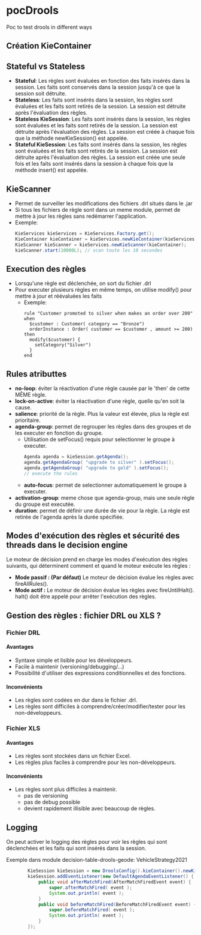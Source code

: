 # pocDrools
Poc to test drools in different ways

## Création KieContainer 



## Stateful vs Stateless
- **Stateful**: Les règles sont évaluées en fonction des faits insérés dans la session. Les faits sont conservés dans la session jusqu'à ce que la session soit détruite.
- **Stateless**: Les faits sont insérés dans la session, les règles sont évaluées et les faits sont retirés de la session. La session est détruite après l'évaluation des règles.
- **Stateless KieSession**: Les faits sont insérés dans la session, les règles sont évaluées et les faits sont retirés de la session. La session est détruite après l'évaluation des règles. La session est créée à chaque fois que la méthode newKieSession() est appelée.
- **Stateful KieSession**: Les faits sont insérés dans la session, les règles sont évaluées et les faits sont retirés de la session. La session est détruite après l'évaluation des règles. La session est créée une seule fois et les faits sont insérés dans la session à chaque fois que la méthode insert() est appelée.

## KieScanner
- Permet de surveiller les modifications des fichiers .drl situés dans le .jar
- Si tous les fichiers de règle sont dans un meme module, permet de mettre à jour les règles sans redémarrer l'application.
- Exemple:
  ```java
  KieServices kieServices = KieServices.Factory.get();
  KieContainer kieContainer = kieServices.newKieContainer(kieServices.newReleaseId("com.sample", "myartifact", "LATEST"));
  KieScanner kieScanner = kieServices.newKieScanner(kieContainer);
  kieScanner.start(10000L); // scan toute les 10 secondes
    ```

## Execution des règles
- Lorsqu'une règle est déclenchée, on sort du fichier .drl
- Pour executer plusieurs règles en même temps, on utilise modify() pour mettre à jour et réévaluées les faits
    - Exemple:
      ```drools
      rule "Customer promoted to silver when makes an order over 200"
      when
        $customer : Customer( category == "Bronze")
        orderInstance : Order( customer == $customer , amount >= 200)
      then
        modify($customer) {
          setCategory("Silver")
        }
      end
      ```

## Rules atributtes
- **no-loop**: éviter la réactivation d'une règle causée par le 'then' de cette MÊME règle.
- **lock-on-active**: éviter la réactivation d'une règle, quelle qu'en soit la cause.
- **salience**: priorité de la règle. Plus la valeur est élevée, plus la règle est prioritaire.
- **agenda-group**: permet de regrouper les règles dans des groupes et de les executer en fonction du groupe.
    - Utilisation de setFocus() requis pour selectionner le groupe à executer.
      ```java
      Agenda agenda = kieSession.getAgenda();
      agenda.getAgendaGroup( "upgrade to silver" ).setFocus();
      agenda.getAgendaGroup( "upgrade to gold" ).setFocus();
      // execute the rules
      ```
    - **auto-focus**: permet de selectionner automatiquement le groupe à executer.
- **activation-group**: meme chose que agenda-group, mais une seule règle du groupe est executée.
- **duration**: permet de définir une durée de vie pour la règle. La règle est retirée de l'agenda après la durée spécifiée.

## Modes d'exécution des règles et sécurité des threads dans le decision engine
Le moteur de décision prend en charge les modes d'exécution des règles suivants, qui déterminent comment et quand le moteur exécute les règles :

- **Mode passif : (Par défaut)** Le moteur de décision évalue les règles avec fireAllRules().
- **Mode actif :** Le moteur de décision évalue les règles avec fireUntilHalt(). halt() doit être appelé pour arrêter l'exécution des règles.

## Gestion des règles : fichier DRL ou XLS ?

### Fichier DRL

#### Avantages
- Syntaxe simple et lisible pour les développeurs.
- Facile à maintenir (versioning/debugging/...)
- Possibilité d'utiliser des expressions conditionnelles et des fonctions.

#### Inconvénients
- Les règles sont codées en dur dans le fichier .drl.
- Les règles sont difficiles à comprendre/créer/modifier/tester pour les non-développeurs.

### Fichier XLS

#### Avantages
- Les règles sont stockées dans un fichier Excel.
- Les règles plus faciles à comprendre pour les non-développeurs.

#### Inconvénients
- Les règles sont plus difficiles à maintenir.
  - pas de versioning
  - pas de debug possible
  - devient rapidement illisible avec beaucoup de règles.

## Logging

On peut activer le logging des règles pour voir les règles qui sont déclenchées et les faits qui sont insérés dans la session.

Exemple dans module decision-table-drools-geode: VehicleStrategy2021
```java
        KieSession kieSession = new DroolsConfig().kieContainer().newKieSession();
        kieSession.addEventListener(new DefaultAgendaEventListener() {
            public void afterMatchFired(AfterMatchFiredEvent event) {
                super.afterMatchFired( event );
                System.out.println( event );
            }
            public void beforeMatchFired(BeforeMatchFiredEvent event) {
                super.beforeMatchFired( event );
                System.out.println( event );
            }
        });
```
